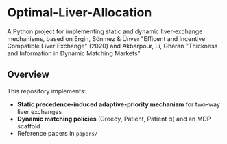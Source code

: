 # Optimal-Liver-Allocation


A Python project for implementing static and dynamic liver‐exchange mechanisms, based on Ergin, Sönmez & Ünver "Efficent and Incentive Compatible Liver Exchange" (2020) and Akbarpour, Li, Gharan "Thickness and Information in Dynamic Matching Markets"

## Overview

This repository implements:

- **Static precedence-induced adaptive-priority mechanism** for two-way liver exchanges  
- **Dynamic matching policies** (Greedy, Patient, Patient α) and an MDP scaffold  
- Reference papers in `papers/`
